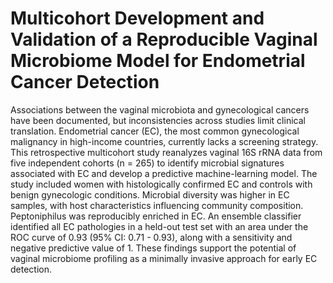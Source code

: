 # Multicohort Development and Validation of a Reproducible Vaginal Microbiome Model for Endometrial Cancer Detection

Associations between the vaginal microbiota and gynecological cancers have been documented, but inconsistencies across studies limit clinical translation. Endometrial cancer (EC), the most common gynecological malignancy in high-income countries, currently lacks a screening strategy. This retrospective multicohort study reanalyzes vaginal 16S rRNA data from five independent cohorts (n = 265) to identify microbial signatures associated with EC and develop a predictive machine-learning model. The study included women with histologically confirmed EC and controls with benign gynecologic conditions. Microbial diversity was higher in EC samples, with host characteristics influencing community composition. Peptoniphilus was reproducibly enriched in EC. An ensemble classifier identified all EC pathologies in a held-out test set with an area under the ROC curve of 0.93 (95% CI: 0.71 - 0.93), along with a sensitivity and negative predictive value of 1. These findings support the potential of vaginal microbiome profiling as a minimally invasive approach for early EC detection.

